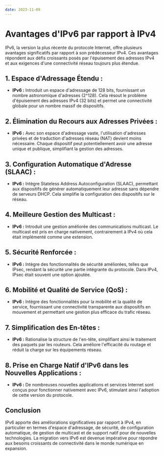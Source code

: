 ```yaml
---
date: 2023-11-09
---
```

# Avantages d'IPv6 par rapport à IPv4

IPv6, la version la plus récente du protocole Internet, offre plusieurs avantages significatifs par rapport à son prédécesseur IPv4. Ces avantages répondent aux défis croissants posés par l'épuisement des adresses IPv4 et aux exigences d'une connectivité réseau toujours plus étendue.

## 1. **Espace d'Adressage Étendu :**
   - **IPv6 :** Introduit un espace d'adressage de 128 bits, fournissant un nombre astronomique d'adresses (2^128). Cela résout le problème d'épuisement des adresses IPv4 (32 bits) et permet une connectivité globale pour un nombre massif de dispositifs.

## 2. **Élimination du Recours aux Adresses Privées :**
   - **IPv6 :** Avec son espace d'adressage vaste, l'utilisation d'adresses privées et de traduction d'adresses réseau (NAT) devient moins nécessaire. Chaque dispositif peut potentiellement avoir une adresse unique et publique, simplifiant la gestion des adresses.

## 3. **Configuration Automatique d'Adresse (SLAAC) :**
   - **IPv6 :** Intègre Stateless Address Autoconfiguration (SLAAC), permettant aux dispositifs de générer automatiquement leur adresse sans dépendre de serveurs DHCP. Cela simplifie la configuration des dispositifs sur le réseau.

## 4. **Meilleure Gestion des Multicast :**
   - **IPv6 :** Introduit une gestion améliorée des communications multicast. Le multicast est pris en charge nativement, contrairement à IPv4 où cela était implémenté comme une extension.

## 5. **Sécurité Renforcée :**
   - **IPv6 :** Intègre des fonctionnalités de sécurité améliorées, telles que IPsec, rendant la sécurité une partie intégrante du protocole. Dans IPv4, IPsec était souvent une option ajoutée.

## 6. **Mobilité et Qualité de Service (QoS) :**
   - **IPv6 :** Intègre des fonctionnalités pour la mobilité et la qualité de service, fournissant une connectivité transparente aux dispositifs en mouvement et permettant une gestion plus efficace du trafic réseau.

## 7. **Simplification des En-têtes :**
   - **IPv6 :** Rationalise la structure de l'en-tête, simplifiant ainsi le traitement des paquets par les routeurs. Cela améliore l'efficacité du routage et réduit la charge sur les équipements réseau.

## 8. **Prise en Charge Natif d'IPv6 dans les Nouvelles Applications :**
   - **IPv6 :** De nombreuses nouvelles applications et services Internet sont conçus pour fonctionner nativement avec IPv6, stimulant ainsi l'adoption de cette version du protocole.

## Conclusion

IPv6 apporte des améliorations significatives par rapport à IPv4, en particulier en termes d'espace d'adressage, de sécurité, de configuration automatique, de gestion de multicast et de support natif pour de nouvelles technologies. La migration vers IPv6 est devenue impérative pour répondre aux besoins croissants de connectivité dans le monde numérique en expansion.